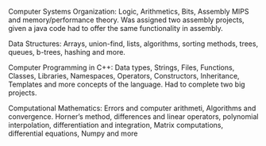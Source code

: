 Computer Systems Organization: Logic, Arithmetics, Bits, Assembly MIPS and memory/performance theory. Was assigned two assembly projects, given a java code had to offer the same functionality in assembly.

Data Structures: Arrays, union-find, lists, algorithms, sorting methods, trees, queues, b-trees, hashing and more. 

Computer Programming in C++: Data types, Strings, Files, Functions, Classes, Libraries, Namespaces, Operators, Constructors, Inheritance, Templates and more concepts of the language. Had to complete two big projects.

Computational Mathematics: Errors and computer arithmeti, Algorithms and convergence. Horner’s method, differences and linear operators, polynomial interpolation, differentiation and integration, Matrix computations, differential equations, Numpy and more


